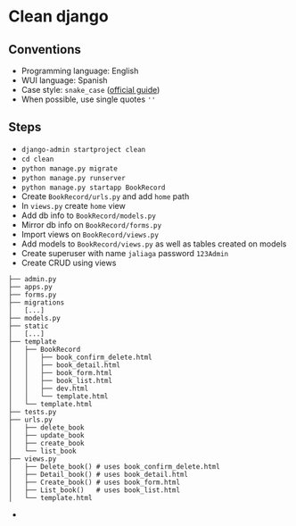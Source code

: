 # Clean django

## Conventions

- Programming language: English
- WUI language: Spanish
- Case style: `snake_case` ([official guide](https://peps.python.org/pep-0008/))
- When possible, use single quotes `''`

## Steps

- `django-admin startproject clean`
- `cd clean`
- `python manage.py migrate`
- `python manage.py runserver`
- `python manage.py startapp BookRecord`
- Create `BookRecord/urls.py` and add `home` path
- In `views.py` create `home` view
- Add db info to `BookRecord/models.py`
- Mirror db info on `BookRecord/forms.py`
- Import views on `BookRecord/views.py`
- Add models to `BookRecord/views.py` as well as tables created on models
- Create superuser with name `jaliaga` password `123Admin`
- Create CRUD using views

```console
├── admin.py
├── apps.py
├── forms.py
├── migrations
│   [...]   
├── models.py
├── static
│   [...]   
├── template
│   ├── BookRecord
│   │   ├── book_confirm_delete.html
│   │   ├── book_detail.html
│   │   ├── book_form.html
│   │   ├── book_list.html
│   │   ├── dev.html
│   │   └── template.html
│   └── template.html
├── tests.py
├── urls.py
│   ├── delete_book
│   ├── update_book
│   ├── create_book
│   └── list_book
├── views.py
│   ├── Delete_book() # uses book_confirm_delete.html
│   ├── Detail_book() # uses book_detail.html
│   ├── Create_book() # uses book_form.html
│   ├── List_book()   # uses book_list.html
│   └── template.html
```

- 

